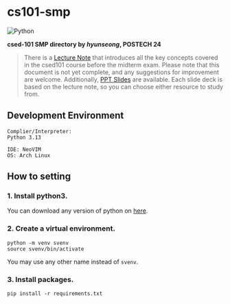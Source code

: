 # cs101-smp

![Python](https://img.shields.io/badge/Python-3776AB?style=for-the-badge&logo=python&labelColor=white)

**csed-101 SMP directory by *hyunseong*, POSTECH 24**

> There is a [Lecture Note](https://github.com/nyeoglya/cs101-smp/blob/main/lecture_note/csed101mid.pdf) that introduces all the key concepts covered in the csed101 course before the midterm exam. Please note that this document is not yet complete, and any suggestions for improvement are welcome.
> Additionally, [PPT Slides](https://github.com/nyeoglya/cs101-smp/tree/main/ppt) are available. Each slide deck is based on the lecture note, so you can choose either resource to study from.

## Development Environment
```
Complier/Interpreter:
Python 3.13

IDE: NeoVIM
OS: Arch Linux
```

## How to setting
### 1. Install python3.
You can download any version of python on [here](https://www.python.org/downloads/).

### 2. Create a virtual environment.
```
python -m venv svenv
source svenv/bin/activate
```
You may use any other name instead of ``svenv``.

### 3. Install packages.
```
pip install -r requirements.txt
```

